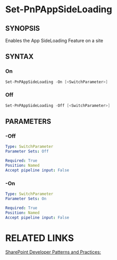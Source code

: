 # Set-PnPAppSideLoading

## SYNOPSIS
Enables the App SideLoading Feature on a site

## SYNTAX 

### On
```powershell
Set-PnPAppSideLoading -On [<SwitchParameter>]
```

### Off
```powershell
Set-PnPAppSideLoading -Off [<SwitchParameter>]
```

## PARAMETERS

### -Off


```yaml
Type: SwitchParameter
Parameter Sets: Off

Required: True
Position: Named
Accept pipeline input: False
```

### -On


```yaml
Type: SwitchParameter
Parameter Sets: On

Required: True
Position: Named
Accept pipeline input: False
```

# RELATED LINKS

[SharePoint Developer Patterns and Practices:](http://aka.ms/sppnp)